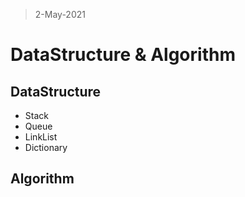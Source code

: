 > 2-May-2021 

# DataStructure & Algorithm


## DataStructure
* Stack
* Queue
* LinkList
* Dictionary


## Algorithm